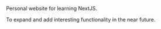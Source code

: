 Personal website for learning NextJS.

To expand and add interesting functionality in the near future.
